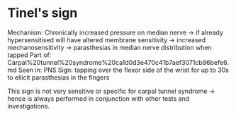 # Tinel's sign

Mechanism: Chronically increased pressure on median nerve → if already hypersensitised will have altered membrane sensitivity → increased mechanosensitivity → parasthesias in median nerve distribution when tapped
Part of: Carpal%20tunnel%20syndrome%20ca1d0d3e470c41b7aef3071cb96befe6.md
Seen in: PNS
Sign: tapping over the flexor side of the wrist for up to 30s to ellicit parasthesias in the fingers

This sign is not very sensitive or specific for carpal tunnel syndrome → hence is always performed in conjunction with other tests and investigations.
